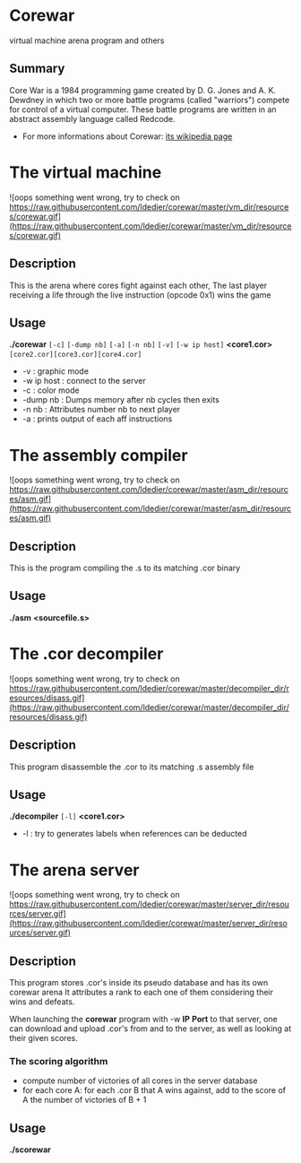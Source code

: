 # Corewar

virtual machine arena program and others

## Summary

Core War is a 1984 programming game created by D. G. Jones and A. K. Dewdney in which two or more battle programs (called "warriors") compete for control of a virtual computer. These battle programs are written in an abstract assembly language called Redcode.

* For more informations about Corewar: [its wikipedia page](https://en.wikipedia.org/wiki/24_Game)

# The virtual machine

![oops something went wrong, try to check on https://raw.githubusercontent.com/ldedier/corewar/master/vm_dir/resources/corewar.gif](https://raw.githubusercontent.com/ldedier/corewar/master/vm_dir/resources/corewar.gif)

## Description

This is the arena where cores fight against each other,
The last player receiving a life through the live instruction (opcode 0x1) wins the game

## Usage

**./corewar**  `[-c]` `[-dump nb]` `[-a]` `[-n nb]` `[-v]` `[-w ip host]` **<core1.cor>** `[core2.cor][core3.cor][core4.cor]`

* -v : graphic mode
* -w ip host : connect to the server
* -c : color mode
* -dump nb : Dumps memory after nb cycles then exits
* -n nb	: Attributes number nb to next player
* -a : prints output of each aff instructions

# The assembly compiler

![oops something went wrong, try to check on https://raw.githubusercontent.com/ldedier/corewar/master/asm_dir/resources/asm.gif](https://raw.githubusercontent.com/ldedier/corewar/master/asm_dir/resources/asm.gif)

## Description

This is the program compiling the .s to its matching .cor binary

## Usage

**./asm** **<sourcefile.s>**

# The .cor decompiler

![oops something went wrong, try to check on https://raw.githubusercontent.com/ldedier/corewar/master/decompiler_dir/resources/disass.gif](https://raw.githubusercontent.com/ldedier/corewar/master/decompiler_dir/resources/disass.gif)

## Description

This program disassemble the .cor to its matching .s assembly file

## Usage

**./decompiler** `[-l]` **<core1.cor>**

* -l : try to generates labels when references can be deducted

# The arena server

![oops something went wrong, try to check on https://raw.githubusercontent.com/ldedier/corewar/master/server_dir/resources/server.gif](https://raw.githubusercontent.com/ldedier/corewar/master/server_dir/resources/server.gif)

## Description

This program stores .cor's inside its pseudo database and has its own corewar arena
It attributes a rank to each one of them considering their wins and defeats.

When launching the **corewar** program with -w **IP** **Port** to that server, one can download and upload .cor's from and to the server, as well as looking at their given scores.

### The scoring algorithm 

* compute number of victories of all cores in the server database
* for each core A: for each .cor B that A wins against, add to the score of A the number of victories of B + 1

## Usage

**./scorewar** **<port>**
